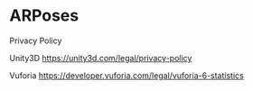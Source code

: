 # ARPoses
Privacy Policy

Unity3D
https://unity3d.com/legal/privacy-policy

Vuforia
https://developer.vuforia.com/legal/vuforia-6-statistics